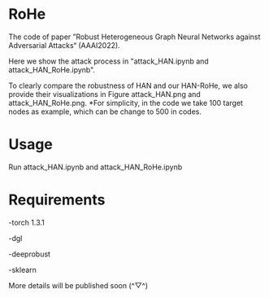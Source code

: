 # RoHe

The code of paper ”Robust Heterogeneous Graph Neural Networks against Adversarial Attacks“ (AAAI2022).

Here we show the attack process in "attack_HAN.ipynb and attack_HAN_RoHe.ipynb". 

To clearly compare the robustness of HAN and our HAN-RoHe, we also provide their visualizations in Figure attack_HAN.png and attack_HAN_RoHe.png.
*For simplicity, in the code we take 100 target nodes as example, which can be change to 500 in codes.


# Usage
Run attack_HAN.ipynb and attack_HAN_RoHe.ipynb


# Requirements
-torch 1.3.1

-dgl

-deeprobust

-sklearn




More details will be published soon (^▽^)
